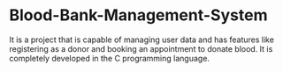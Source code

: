 # Blood-Bank-Management-System
It is a project that is capable of managing user data and has features like registering as a donor and booking an appointment to donate blood. It is completely developed in the C programming language.
